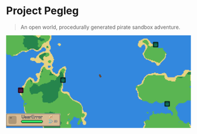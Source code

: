 # Project Pegleg

> An open world, procedurally generated pirate sandbox adventure.

![Example Image](exampleimage.png)
